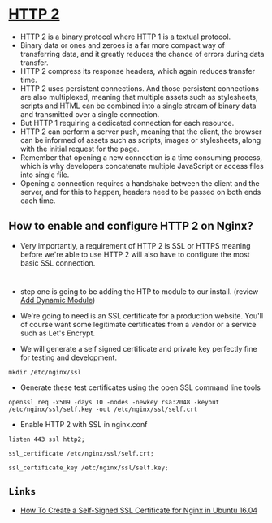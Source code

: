 # [HTTP 2](../Code/15%2BHTTP2.conf)

- HTTP 2 is a binary protocol where HTTP 1 is a textual protocol.
- Binary data or ones and zeroes is a far more compact way of transferring data, and it greatly reduces the chance of errors during data transfer.
- HTTP 2 compress its response headers, which again reduces transfer time.
- HTTP 2 uses persistent connections. And those persistent connections are also multiplexed, meaning that multiple assets such as stylesheets, scripts and HTML can be combined into a single stream of binary data and transmitted over a single connection.
- But HTTP 1 requiring a dedicated connection for each resource.
- HTTP 2 can perform a server push, meaning that the client, the browser can be informed of assets such as scripts, images or stylesheets, along with the initial request for the page.
- Remember that opening a new connection is a time consuming process, which is why developers concatenate multiple JavaScript or access files into single file.
- Opening a connection requires a handshake between the client and the server, and for this to happen, headers need to be passed on both ends each time.

## How to enable and configure HTTP 2 on Nginx?
- Very importantly, a requirement of HTTP 2 is SSL or HTTPS meaning before we're able to use HTTP 2 will also have to configure the most basic SSL connection.

#

- step one is going to be adding the HTP to module to our install. (review [Add Dynamic Module](14%20-%20Adding%20Dynamic%20Modules.md))

- We're going to need is an SSL certificate for a production website. You'll of course want some legitimate certificates from a vendor or a service such as Let's Encrypt.
- We will generate a self signed certificate and private key perfectly fine for testing and development.

```
mkdir /etc/nginx/ssl
```
- Generate these test certificates using the open SSL command line tools
```
openssl req -x509 -days 10 -nodes -newkey rsa:2048 -keyout /etc/nginx/ssl/self.key -out /etc/nginx/ssl/self.crt  
```

- Enable HTTP 2 with SSL in nginx.conf
```
listen 443 ssl http2;
```
```
ssl_certificate /etc/nginx/ssl/self.crt;
```
```
ssl_certificate_key /etc/nginx/ssl/self.key;
```


## `Links`
- [How To Create a Self-Signed SSL Certificate for Nginx in Ubuntu 16.04](https://www.digitalocean.com/community/tutorials/how-to-create-a-self-signed-ssl-certificate-for-nginx-in-ubuntu-16-04)


